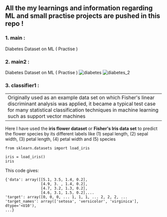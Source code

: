  ## All the my learnings and information regarding ML and small practise projects are pushed in this repo !
 
 ###  1. main : 
 Diabetes Dataset on ML ( Practise )
 
 ### 2. main2 : 
  Diabetes Dataset on ML ( Practise )
  ![diabetes](https://raw.githubusercontent.com/Sayan-Maity/ML_Practise/tree/master/assets/diabetes.jpg) 
  ![diabetes_2](https://raw.githubusercontent.com/Sayan-Maity/ML_Practise/tree/master/assets/diabetes_2.png) 
 
 ### 3. classifier1 : 

<table>
<tr>
<td>
 Originally used as an example data set on which Fisher's linear discriminant analysis was applied, it became a typical test case for many statistical classification techniques in machine learning such as support vector machines 
 </td>
</tr>
</table>
Here I have used the <b>iris flower dataset</b> or <b>Fisher's Iris data set</b> to predict the flower species by its different labels like (1) sepal length, (2) sepal width, (3) petal length, (4) petal width and (5) species 

```
from sklearn.datasets import load_iris

iris = load_iris()
iris
```
This code gives:

```
{'data': array([[5.1, 3.5, 1.4, 0.2],
                [4.9, 3. , 1.4, 0.2],
                [4.7, 3.2, 1.3, 0.2],
                [4.6, 3.1, 1.5, 0.2],...
'target': array([0, 0, 0, ... 1, 1, 1, ... 2, 2, 2, ...
'target_names': array(['setosa', 'versicolor', 'virginica'], dtype='<U10'), 
...}
```
